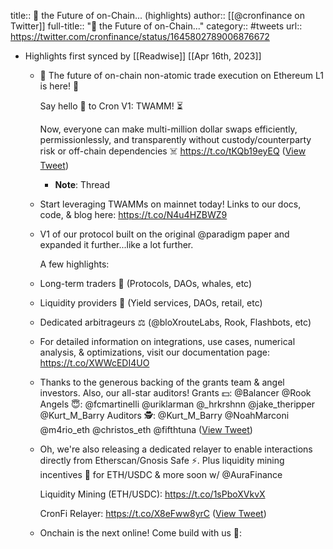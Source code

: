 title:: 🚨 the Future of on-Chain... (highlights)
author:: [[@cronfinance on Twitter]]
full-title:: "🚨 the Future of on-Chain..."
category:: #tweets
url:: https://twitter.com/cronfinance/status/1645802789006876672

- Highlights first synced by [[Readwise]] [[Apr 16th, 2023]]
	- 🚨 The future of on-chain non-atomic trade execution on Ethereum L1 is here! 👾
	  
	  Say hello 👋 to Cron V1: TWAMM! ⏳
	  
	  Now, everyone can make multi-million dollar swaps efficiently, permissionlessly, and transparently without custody/counterparty risk or off-chain dependencies ☠️ https://t.co/tKQb19eyEQ ([View Tweet](https://twitter.com/cronfinance/status/1645802789006876672))
		- **Note**: Thread
	- Start leveraging TWAMMs on mainnet today! Links to our docs, code, & blog here: https://t.co/N4u4HZBWZ9
	- V1 of our protocol built on the original @paradigm paper and expanded it further...like a lot further.
	  
	  A few highlights:
	- Long-term traders 🐋 (Protocols, DAOs, whales, etc)
	- Liquidity providers 🌊 (Yield services, DAOs, retail, etc)
	- Dedicated arbitrageurs ⚖️ (@bloXrouteLabs, Rook, Flashbots, etc)
	- For detailed information on integrations, use cases, numerical analysis, & optimizations, visit our documentation page: https://t.co/XWWcEDI4UO
	- Thanks to the generous backing of the grants team & angel investors. Also, our all-star auditors!
	  Grants 💵: @Balancer @Rook
	  Angels 😇: @fcmartinelli @uriklarman @_hrkrshnn @jake_theripper @Kurt_M_Barry
	  Auditors 🕵️: @Kurt_M_Barry @NoahMarconi @m4rio_eth @christos_eth @fifthtuna ([View Tweet](https://twitter.com/cronfinance/status/1645802801749176322))
	- Oh, we're also releasing a dedicated relayer to enable interactions directly from Etherscan/Gnosis Safe ⚡️. Plus liquidity mining incentives 🤑 for ETH/USDC & more soon w/ @AuraFinance
	  
	  Liquidity Mining (ETH/USDC): https://t.co/1sPboXVkvX
	  
	  CronFi Relayer: https://t.co/X8eFww8yrC ([View Tweet](https://twitter.com/cronfinance/status/1645802803431084037))
	- Onchain is the next online! Come build with us 🧩: